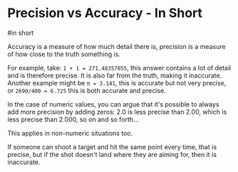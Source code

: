 # Precision vs Accuracy - In Short

#in short

Accuracy is a measure of how much detail there is, precision is a measure of how close to the truth something is.

For example, take: `1 + 1 = 271.48357055`, this answer contains a lot of detail and is therefore precise. It is also far
from the truth, making it inaccurate. Another example might be `π = 3.141`, this is accurate but not very precise, or
`2690/400 = 6.725` this is both accurate and precise.

In the case of numeric values, you can argue that it's possible to always add more precision by adding zeros: 2.0 is
less precise than 2.00, which is less precise than 2.000, so on and so forth...

This applies in non-numeric situations too.

If someone can shoot a target and hit the same point every time, that is precise, but if the shot doesn't land where
they are aiming for, then it is inaccurate.
